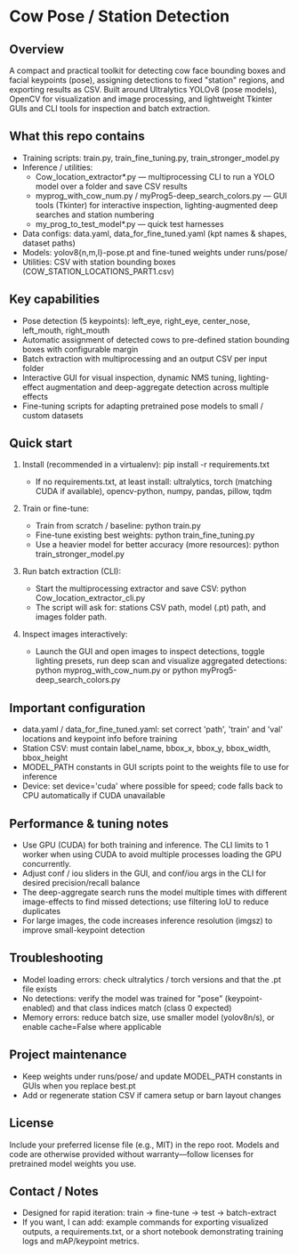 Cow Pose / Station Detection
=============================

Overview
--------
A compact and practical toolkit for detecting cow face bounding boxes and facial keypoints (pose), assigning detections to fixed "station" regions, and exporting results as CSV. Built around Ultralytics YOLOv8 (pose models), OpenCV for visualization and image processing, and lightweight Tkinter GUIs and CLI tools for inspection and batch extraction.

What this repo contains
-----------------------
- Training scripts: train.py, train_fine_tuning.py, train_stronger_model.py
- Inference / utilities:
  - Cow_location_extractor*.py — multiprocessing CLI to run a YOLO model over a folder and save CSV results
  - myprog_with_cow_num.py / myProg5-deep_search_colors.py — GUI tools (Tkinter) for interactive inspection, lighting-augmented deep searches and station numbering
  - my_prog_to_test_model*.py — quick test harnesses
- Data configs: data.yaml, data_for_fine_tuned.yaml (kpt names & shapes, dataset paths)
- Models: yolov8{n,m,l}-pose.pt and fine-tuned weights under runs/pose/
- Utilities: CSV with station bounding boxes (COW_STATION_LOCATIONS_PART1.csv)

Key capabilities
----------------
- Pose detection (5 keypoints): left_eye, right_eye, center_nose, left_mouth, right_mouth
- Automatic assignment of detected cows to pre-defined station bounding boxes with configurable margin
- Batch extraction with multiprocessing and an output CSV per input folder
- Interactive GUI for visual inspection, dynamic NMS tuning, lighting-effect augmentation and deep-aggregate detection across multiple effects
- Fine-tuning scripts for adapting pretrained pose models to small / custom datasets

Quick start
-----------
1) Install (recommended in a virtualenv):
   pip install -r requirements.txt
   - If no requirements.txt, at least install: ultralytics, torch (matching CUDA if available), opencv-python, numpy, pandas, pillow, tqdm

2) Train or fine-tune:
   - Train from scratch / baseline:
     python train.py
   - Fine-tune existing best weights:
     python train_fine_tuning.py
   - Use a heavier model for better accuracy (more resources):
     python train_stronger_model.py

3) Run batch extraction (CLI):
   - Start the multiprocessing extractor and save CSV:
     python Cow_location_extractor_cli.py
   - The script will ask for: stations CSV path, model (.pt) path, and images folder path.

4) Inspect images interactively:
   - Launch the GUI and open images to inspect detections, toggle lighting presets, run deep scan and visualize aggregated detections:
     python myprog_with_cow_num.py
     or
     python myProg5-deep_search_colors.py

Important configuration
-----------------------
- data.yaml / data_for_fine_tuned.yaml: set correct 'path', 'train' and 'val' locations and keypoint info before training
- Station CSV: must contain label_name, bbox_x, bbox_y, bbox_width, bbox_height
- MODEL_PATH constants in GUI scripts point to the weights file to use for inference
- Device: set device='cuda' where possible for speed; code falls back to CPU automatically if CUDA unavailable

Performance & tuning notes
--------------------------
- Use GPU (CUDA) for both training and inference. The CLI limits to 1 worker when using CUDA to avoid multiple processes loading the GPU concurrently.
- Adjust conf / iou sliders in the GUI, and conf/iou args in the CLI for desired precision/recall balance
- The deep-aggregate search runs the model multiple times with different image-effects to find missed detections; use filtering IoU to reduce duplicates
- For large images, the code increases inference resolution (imgsz) to improve small-keypoint detection

Troubleshooting
---------------
- Model loading errors: check ultralytics / torch versions and that the .pt file exists
- No detections: verify the model was trained for "pose" (keypoint-enabled) and that class indices match (class 0 expected)
- Memory errors: reduce batch size, use smaller model (yolov8n/s), or enable cache=False where applicable

Project maintenance
-------------------
- Keep weights under runs/pose/ and update MODEL_PATH constants in GUIs when you replace best.pt
- Add or regenerate station CSV if camera setup or barn layout changes

License
-------
Include your preferred license file (e.g., MIT) in the repo root. Models and code are otherwise provided without warranty—follow licenses for pretrained model weights you use.

Contact / Notes
----------------
- Designed for rapid iteration: train -> fine-tune -> test -> batch-extract
- If you want, I can add: example commands for exporting visualized outputs, a requirements.txt, or a short notebook demonstrating training logs and mAP/keypoint metrics.
